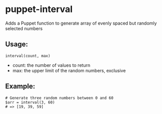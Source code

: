 puppet-interval
===============

Adds a Puppet function to generate array of evenly spaced but randomly selected numbers

Usage:
------

    interval(count, max)

  * count:  the number of values to return
  * max:    the upper limit of the random numbers, exclusive

Example:
--------

    # Generate three random numbers between 0 and 60
    $arr = interval(3, 60)
    # => [19, 39, 59]

